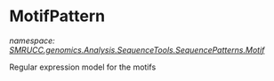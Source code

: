 ﻿# MotifPattern
_namespace: [SMRUCC.genomics.Analysis.SequenceTools.SequencePatterns.Motif](./index.md)_

Regular expression model for the motifs




